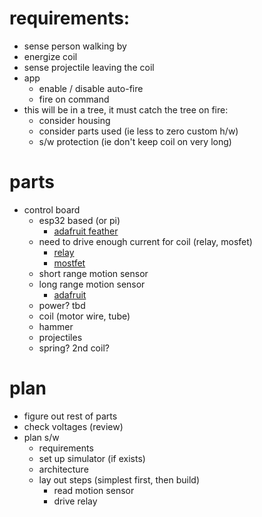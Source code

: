 # requirements:
- sense person walking by
- energize coil
- sense projectile leaving the coil
- app
  - enable / disable auto-fire
  - fire on command
- this will be in a tree, it must catch the tree on fire:
  - consider housing
  - consider parts used (ie less to zero custom h/w)
  - s/w protection (ie don't keep coil on very long)

# parts
- control board
  - esp32 based (or pi)
    - [adafruit feather](https://www.adafruit.com/product/5400)
  - need to drive enough current for coil (relay, mosfet)
    - [relay](https://www.adafruit.com/product/3191)
    - [mostfet](https://www.adafruit.com/product/5648)
  - short range motion sensor
  - long range motion sensor
    - [adafruit](https://www.adafruit.com/product/189)
  - power? tbd
  - coil (motor wire, tube)
  - hammer
  - projectiles
  - spring? 2nd coil?

# plan
- figure out rest of parts
- check voltages (review)
- plan s/w
  - requirements
  - set up simulator (if exists)
  - architecture
  - lay out steps (simplest first, then build)
    - read motion sensor
    - drive relay
